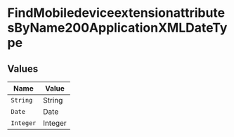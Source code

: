 # FindMobiledeviceextensionattributesByName200ApplicationXMLDateType


## Values

| Name      | Value     |
| --------- | --------- |
| `String`  | String    |
| `Date`    | Date      |
| `Integer` | Integer   |